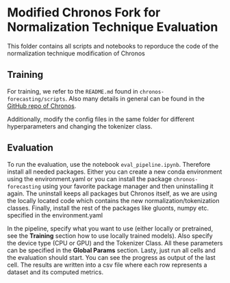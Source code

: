 # Modified Chronos Fork for Normalization Technique Evaluation

This folder contains all scripts and notebooks to reporduce the code of the normalization technique modification of Chronos

## Training

For training, we refer to the  `README.md` found in  `chronos-forecasting/scripts`. Also many details in general can be found in the [GitHub repo of Chronos](https://github.com/amazon-science/chronos-forecasting/tree/main).

Additionally, modify the config files in the same folder for different hyperparameters and changing the tokenizer class. 

## Evaluation

To run the evaluation, use the notebook  `eval_pipeline.ipynb`. Therefore install all needed packages. Either you can create a new conda environment using the environment.yaml or you can install the package `chronos-forecasting` using your favorite package manager and then uninstalling it again. The uninstall keeps all packages but Chronos itself, as we are using the locally located code which contains the new normalization/tokenization classes. Finally, install the rest of the packages like gluonts, numpy etc. specified in the environment.yaml

In the pipeline, specify what you want to use (either locally or pretrained, see the **Training** section how to use locally trained models). Also specify the device type (CPU or GPU) and the Tokenizer Class. All these parameters can be specified in the **Global Params** section. Lasty, just run all cells and the evaluation should start. You can see the progress as output of the last cell. The results are written into a csv file where each row represents a dataset and its computed metrics.